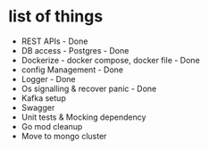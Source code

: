 # list of things
* REST APIs - Done
* DB access - Postgres - Done
* Dockerize - docker compose, docker file - Done
* config Management - Done
* Logger - Done
* Os signalling & recover panic - Done
* Kafka setup
* Swagger
* Unit tests & Mocking dependency
* Go mod cleanup
* Move to mongo cluster
